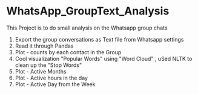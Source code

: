 # WhatsApp_GroupText_Analysis
 
This Project is to do small analysis on the Whatsapp group chats

1. Export the group conversations as Text file from Whatsapp settings
2. Read it through Pandas
3. Plot - counts by each contact in the Group
4. Cool visualization "Popular Words" using "Word Cloud" , uSed NLTK to clean up the "Stop Words"
5. Plot - Active Months
6. Plot - Active hours in the day
7. Plot - Active Day from the Week
